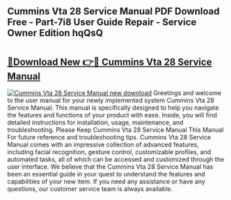 ## Cummins Vta 28 Service Manual PDF Download Free - Part-7i8 User Guide Repair - Service Owner Edition hqQsQ

# <h2><a href="http://bc12120.oget.top/?id=Cummins+Vta+28+Service+Manual">🔗Download New 👉🔴 Cummins Vta 28 Service Manual</a></h2>

[![Cummins Vta 28 Service Manual new download](https://i.imgur.com/5g1atiW.png)](http://bc12120.oget.top/?id=Cummins+Vta+28+Service+Manual)
Greetings and welcome to the user manual for your newly implemented system Cummins Vta 28 Service Manual. This manual is specifically designed to help you navigate the features and functions of your product with ease. Inside, you will find detailed instructions for installation, usage, maintenance, and troubleshooting. Please Keep Cummins Vta 28 Service Manual This Manual For future reference and troubleshooting tips. Cummins Vta 28 Service Manual comes with an impressive collection of advanced features, including facial recognition, gesture control, customizable profiles, and automated tasks, all of which can be accessed and customized through the user interface. We believe that the Cummins Vta 28 Service Manual has been an essential guide in your quest to understand the features and capabilities of your new item. If you need any assistance or have any questions, our customer service team is always available.
